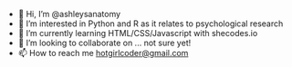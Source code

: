 - 👋 Hi, I’m @ashleysanatomy
- 👀 I’m interested in Python and R as it relates to psychological research
- 🌱 I’m currently learning HTML/CSS/Javascript with shecodes.io
- 💞️ I’m looking to collaborate on ... not sure yet!
- 📫 How to reach me hotgirlcoder@gmail.com

<!---
ashleysanatomy/ashleysanatomy is a ✨ special ✨ repository because its `README.md` (this file) appears on your GitHub profile.
You can click the Preview link to take a look at your changes.
--->
